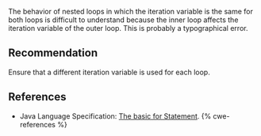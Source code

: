 The behavior of nested loops in which the iteration variable is the same for both loops is difficult to understand because the inner loop affects the iteration variable of the outer loop. This is probably a typographical error.


## Recommendation
Ensure that a different iteration variable is used for each loop.


## References
* Java Language Specification: [The basic for Statement](https://docs.oracle.com/javase/specs/jls/se11/html/jls-14.html#jls-14.14.1).
{% cwe-references %}
